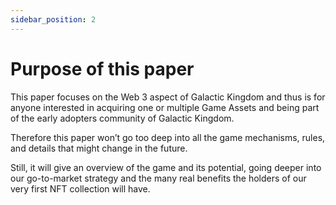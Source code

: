 ```yaml
---
sidebar_position: 2
---
```


# Purpose of this paper

This paper focuses on the Web 3 aspect of Galactic Kingdom and thus is for anyone interested in acquiring one or multiple Game Assets and being part of the early adopters community of Galactic Kingdom.

Therefore this paper won’t go too deep into all the game mechanisms, rules, and details that might change in the future. 

Still, it will give an overview of the game and its potential, going deeper into our go-to-market strategy and the many real benefits the holders of our very first NFT collection will have.